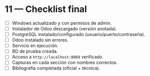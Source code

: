 # 11 — Checklist final

- [ ] Windows actualizado y con permisos de admin.
- [ ] Instalador de Odoo descargado (versión anotada).
- [ ] PostgreSQL instalado/configurado (usuario/puerto/contraseña).
- [ ] Odoo instalado sin errores.
- [ ] Servicio en ejecución.
- [ ] BD de prueba creada.
- [ ] Acceso a `http://localhost:8069` verificado.
- [ ] Capturas en cada sección con nombres correctos.
- [ ] Bibliografía completada (oficial + técnica).
